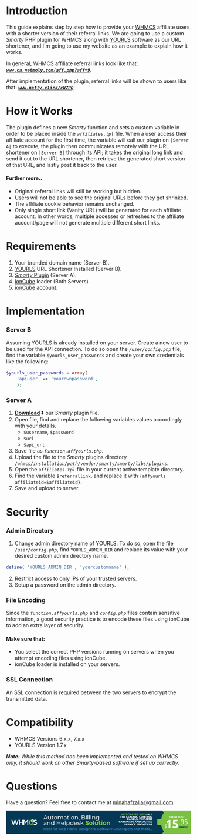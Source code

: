 # Introduction
This guide explains step by step how to provide your [WHMCS](https://www.whmcs.com/members/aff.php?aff=12390) affiliate users with a shorter version of their referral links. We are going to use a custom _Smarty_ PHP plugin for WHMCS along with [YOURLS](https://yourls.org/) software as our URL shortener, and I'm going to use my website as an example to explain how it works. 

In general, WHMCS affiliate referral links look like that: [**_`www.ca.netmoly.com/aff.php?aff=9`_**](https://ca.netmoly.com/aff.php?aff=9).

After implementation of the plugin, referral links will be shown to users like that:  [**_`www.netly.click/cWZPQ`_**](https://netly.click/cWZPQ/)

# How it Works
The plugin defines a new _Smarty_ function and sets a custom variable in order to be placed inside the _`affiliates.tpl`_ file. When a user access their affiliate account for the first time, the variable will call our plugin on `|Server A|` to execute, the plugin then communicates remotely with the URL shortener on `|Server B|` through its API; it takes the original long link and send it out to the URL shortener, then retrieve the generated short version of that URL, and lastly post it back to the user. 

#### Further more..
* Original referral links will still be working but hidden.
* Users will not be able to see the original URLs before they get shrinked.
* The affiliate cookie behavior remains unchanged.
* Only single short link (Vanity URL) will be generated for each affiliate account. In other words, multiple accesses or refreshes to the affiliate account/page will not generate multiple different short links.

# Requirements
1. Your branded domain name (Server B).
2. [YOURLS](https://github.com/YOURLS/YOURLS/releases) URL Shortener Installed (Server B).
3. [_Smarty_ Plugin](https://github.com/MinaHafzalla/White-label-Affiliate-Links-Generation-for-WHMCS/blob/master/function.affyourls.php) (Server A).
4. [ionCube](https://www.ioncube.com/loaders.php) loader (Both Servers).
5. [ionCube](https://www.ioncube.com/) account.


# Implementation

### Server B
Assuming YOURLS is already installed on your server. Create a new user to be used for the API connection. To do so open the _`/user/config.php`_ file, find the variable `$yourls_user_passwords` and create your own credentials like the following:
```php
$yourls_user_passwords = array(
	'apiuser' => 'yourownpassword',
	);
  ```

### Server A
1. [**Download**](https://github.com/MinaHafzalla/White-label-Affiliate-Links-Generation-for-WHMCS/blob/master/function.affyourls.php) :arrow_double_down: our _Smarty_ plugin file.
2. Open file, find and replace the following variables values accordingly with your details.
    * `$username`, `$password`
    * `$url`
    * `$api_url`
3. Save file as _`function.affyourls.php`_.
4. Upload the file to the _Smarty_ plugins directory _`/whmcs/installation/path/vendor/smarty/smarty/libs/plugins`_.
5. Open the _`affiliates.tpl`_ file in your current active template directory.
6. Find the variable `$referrallink`, and replace it with `{affyourls affiliateid=$affiliateid}`.
7. Save and upload to server.

# Security

### Admin Directory
1. Change admin directory name of YOURLS. To do so, open the file _`/user/config.php`_, find `YOURLS_ADMIN_DIR` and replace its value with your desired custom admin directory name.
```php
define( 'YOURLS_ADMIN_DIR', 'yourcustomname' );
```
2. Restrict access to only IPs of your trusted servers.
3. Setup a password on the admin directory.

### File Encoding
Since the _`function.affyourls.php`_ and _`config.php`_ files contain sensitive information, a good security practice is to encode these files using ionCube to add an extra layer of security.

#### Make sure that:
* You select the correct PHP versions running on servers when you attempt encoding files using ionCube.
* ionCube loader is installed on your servers.

### SSL Connection
An SSL connection is required between the two servers to encrypt the transmitted data.

# Compatibility
* WHMCS Versions 6.x.x, 7.x.x
* YOURLS Version 1.7.x

_**Note:** While this method has been implemented and tested on WHMCS only, it should work on other Smarty-based software if set up correctly._

# Questions
Have a question? Feel free to contact me at minahafzalla@gmail.com

[![WHMCS](/assets/images/whmcs-728x90-c.png)](https://www.whmcs.com/members/aff.php?aff=12390)
